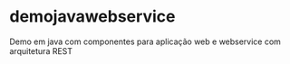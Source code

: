 # demojavawebservice
Demo em java com componentes para aplicação web e webservice com arquitetura REST
